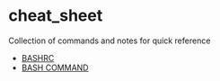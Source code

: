 # cheat_sheet
Collection of commands and notes for quick reference 

- [BASHRC](BASHRC.md)
- [BASH COMMAND](BASH_COMMAND.md)
